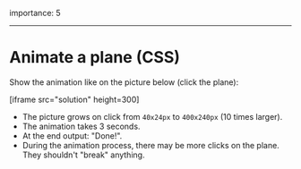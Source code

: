 importance: 5

---

# Animate a plane (CSS)

Show the animation like on the picture below (click the plane):

[iframe src="solution" height=300]

- The picture grows on click from `40x24px` to `400x240px` (10 times larger).
- The animation takes 3 seconds.
- At the end output: "Done!".
- During the animation process, there may be more clicks on the plane.
They shouldn't "break" anything.
